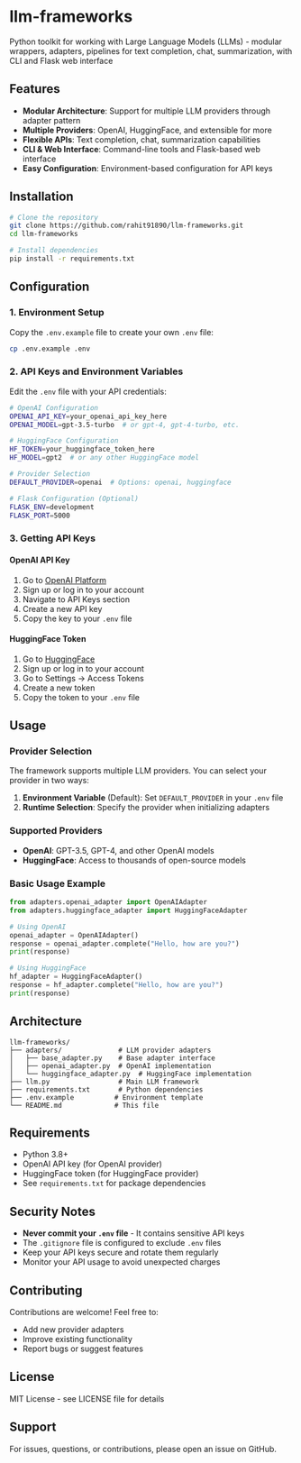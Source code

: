 # llm-frameworks

Python toolkit for working with Large Language Models (LLMs) - modular wrappers, adapters, pipelines for text completion, chat, summarization, with CLI and Flask web interface

## Features

- **Modular Architecture**: Support for multiple LLM providers through adapter pattern
- **Multiple Providers**: OpenAI, HuggingFace, and extensible for more
- **Flexible APIs**: Text completion, chat, summarization capabilities
- **CLI & Web Interface**: Command-line tools and Flask-based web interface
- **Easy Configuration**: Environment-based configuration for API keys

## Installation

```bash
# Clone the repository
git clone https://github.com/rahit91890/llm-frameworks.git
cd llm-frameworks

# Install dependencies
pip install -r requirements.txt
```

## Configuration

### 1. Environment Setup

Copy the `.env.example` file to create your own `.env` file:

```bash
cp .env.example .env
```

### 2. API Keys and Environment Variables

Edit the `.env` file with your API credentials:

```bash
# OpenAI Configuration
OPENAI_API_KEY=your_openai_api_key_here
OPENAI_MODEL=gpt-3.5-turbo  # or gpt-4, gpt-4-turbo, etc.

# HuggingFace Configuration
HF_TOKEN=your_huggingface_token_here
HF_MODEL=gpt2  # or any other HuggingFace model

# Provider Selection
DEFAULT_PROVIDER=openai  # Options: openai, huggingface

# Flask Configuration (Optional)
FLASK_ENV=development
FLASK_PORT=5000
```

### 3. Getting API Keys

#### OpenAI API Key
1. Go to [OpenAI Platform](https://platform.openai.com/)
2. Sign up or log in to your account
3. Navigate to API Keys section
4. Create a new API key
5. Copy the key to your `.env` file

#### HuggingFace Token
1. Go to [HuggingFace](https://huggingface.co/)
2. Sign up or log in to your account
3. Go to Settings → Access Tokens
4. Create a new token
5. Copy the token to your `.env` file

## Usage

### Provider Selection

The framework supports multiple LLM providers. You can select your provider in two ways:

1. **Environment Variable** (Default): Set `DEFAULT_PROVIDER` in your `.env` file
2. **Runtime Selection**: Specify the provider when initializing adapters

### Supported Providers

- **OpenAI**: GPT-3.5, GPT-4, and other OpenAI models
- **HuggingFace**: Access to thousands of open-source models

### Basic Usage Example

```python
from adapters.openai_adapter import OpenAIAdapter
from adapters.huggingface_adapter import HuggingFaceAdapter

# Using OpenAI
openai_adapter = OpenAIAdapter()
response = openai_adapter.complete("Hello, how are you?")
print(response)

# Using HuggingFace
hf_adapter = HuggingFaceAdapter()
response = hf_adapter.complete("Hello, how are you?")
print(response)
```

## Architecture

```
llm-frameworks/
├── adapters/              # LLM provider adapters
│   ├── base_adapter.py    # Base adapter interface
│   ├── openai_adapter.py  # OpenAI implementation
│   └── huggingface_adapter.py  # HuggingFace implementation
├── llm.py                 # Main LLM framework
├── requirements.txt       # Python dependencies
├── .env.example          # Environment template
└── README.md             # This file
```

## Requirements

- Python 3.8+
- OpenAI API key (for OpenAI provider)
- HuggingFace token (for HuggingFace provider)
- See `requirements.txt` for package dependencies

## Security Notes

- **Never commit your `.env` file** - It contains sensitive API keys
- The `.gitignore` file is configured to exclude `.env` files
- Keep your API keys secure and rotate them regularly
- Monitor your API usage to avoid unexpected charges

## Contributing

Contributions are welcome! Feel free to:
- Add new provider adapters
- Improve existing functionality
- Report bugs or suggest features

## License

MIT License - see LICENSE file for details

## Support

For issues, questions, or contributions, please open an issue on GitHub.
